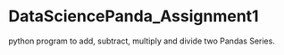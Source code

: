 # DataSciencePanda_Assignment1
python program to add, subtract, multiply and divide two Pandas Series.
